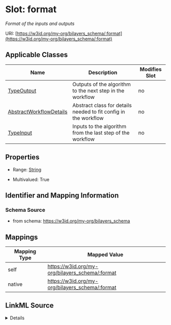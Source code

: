 

# Slot: format


_Format of the inputs and outputs_





URI: [https://w3id.org/my-org/bilayers_schema/:format](https://w3id.org/my-org/bilayers_schema/:format)



<!-- no inheritance hierarchy -->





## Applicable Classes

| Name | Description | Modifies Slot |
| --- | --- | --- |
| [TypeOutput](TypeOutput.md) | Outputs of the algorithm to the next step in the workflow |  no  |
| [AbstractWorkflowDetails](AbstractWorkflowDetails.md) | Abstract class for details needed to fit config in the workflow |  no  |
| [TypeInput](TypeInput.md) | Inputs to the algorithm from the last step of the workflow |  no  |







## Properties

* Range: [String](String.md)

* Multivalued: True





## Identifier and Mapping Information







### Schema Source


* from schema: https://w3id.org/my-org/bilayers_schema




## Mappings

| Mapping Type | Mapped Value |
| ---  | ---  |
| self | https://w3id.org/my-org/bilayers_schema/:format |
| native | https://w3id.org/my-org/bilayers_schema/:format |




## LinkML Source

<details>
```yaml
name: format
description: Format of the inputs and outputs
from_schema: https://w3id.org/my-org/bilayers_schema
rank: 1000
alias: format
domain_of:
- AbstractWorkflowDetails
range: string
multivalued: true

```
</details>